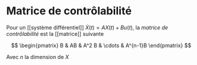 # Matrice de contrôlabilité

Pour un [[système différentiel]] $\dot X(t) = A X(t) + B u(t)$, la _matrice de contrôlabilité_ est la [[matrice]] suivante

$$
\begin{pmatrix} B & AB & A^2 B & \cdots & A^{n-1}B \end{pmatrix}
$$

Avec $n$ la dimension de $X$